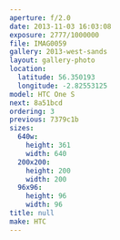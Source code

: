 ```yaml
---
aperture: f/2.0
date: 2013-11-03 16:03:08
exposure: 2777/1000000
file: IMAG0059
gallery: 2013-west-sands
layout: gallery-photo
location:
  latitude: 56.350193
  longitude: -2.82553125
model: HTC One S
next: 8a51bcd
ordering: 3
previous: 7379c1b
sizes:
  640w:
    height: 361
    width: 640
  200x200:
    height: 200
    width: 200
  96x96:
    height: 96
    width: 96
title: null
make: HTC
---
```

